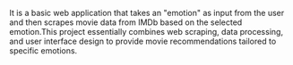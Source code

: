 It is a basic web application that takes an "emotion" as input from the user and then scrapes movie data from IMDb based on the selected emotion.This project essentially combines web scraping, data processing, and user interface design to provide movie recommendations tailored to specific emotions.

